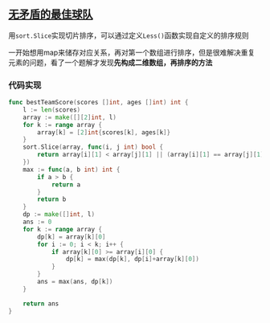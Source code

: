 ## [无矛盾的最佳球队](https://leetcode-cn.com/problems/best-team-with-no-conflicts/)

用`sort.Slice`实现切片排序，可以通过定义`Less()`函数实现自定义的排序规则

一开始想用map来储存对应关系，再对第一个数组进行排序，但是很难解决重复元素的问题，看了一个题解才发现**先构成二维数组，再排序的方法**



### 代码实现

```go
func bestTeamScore(scores []int, ages []int) int {
	l := len(scores)
	array := make([][2]int, l)
	for k := range array {
		array[k] = [2]int{scores[k], ages[k]}
	}
	sort.Slice(array, func(i, j int) bool {
		return array[i][1] < array[j][1] || (array[i][1] == array[j][1] && array[i][0] < array[j][0])
	})
	max := func(a, b int) int {
		if a > b {
			return a
		}
		return b
	}
	dp := make([]int, l)
	ans := 0
	for k := range array {
		dp[k] = array[k][0]
		for i := 0; i < k; i++ {
			if array[k][0] >= array[i][0] {
				dp[k] = max(dp[k], dp[i]+array[k][0])
			}
		}
		ans = max(ans, dp[k])
	}

	return ans
}
```

